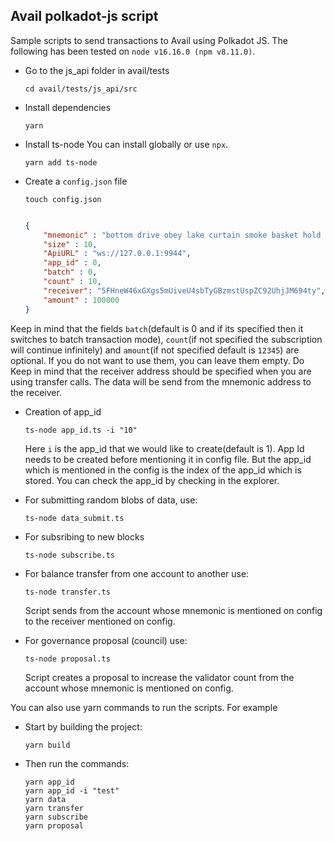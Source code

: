 ## Avail polkadot-js script
Sample scripts to send transactions to Avail using Polkadot JS. The following has been tested on `node v16.16.0 (npm v8.11.0)`. 

- Go to the js_api folder in avail/tests

    ```
    cd avail/tests/js_api/src
    ```

- Install dependencies 

    ```
    yarn
    ```

- Install ts-node
    You can install globally or use `npx`. 
    ```
    yarn add ts-node
    ```
- Create a `config.json` file
    ```
    touch config.json
    ```

    ```json

    {
        "mnemonic" : "bottom drive obey lake curtain smoke basket hold race lonely fit walk//Alice",
        "size" : 10,
        "ApiURL" : "ws://127.0.0.1:9944",
        "app_id" : 0,
        "batch" : 0, 
        "count" : 10,
        "receiver": "5FHneW46xGXgs5mUiveU4sbTyGBzmstUspZC92UhjJM694ty",
        "amount" : 100000
    }
    ```
Keep in mind that the fields `batch`(default is 0 and if its specified then it switches to batch transaction mode), `count`(if not specified the subscription will continue infinitely) and `amount`(if not specified default is `12345`) are optional. If you do not want to use them, you can leave them empty.
Do Keep in mind that the receiver address should be specified when you are using transfer calls. The data will be send from the mnemonic address to the receiver. 

- Creation of app_id
    ```
    ts-node app_id.ts -i "10"
    ```
    Here `i` is the app_id that we would like to create(default is 1). App Id needs to be created before mentioning it in config file. But the app_id which is mentioned in the config is the index of the app_id which is stored. You can check the app_id by checking in the explorer.
    
- For submitting random blobs of data, use:
    ``` 
    ts-node data_submit.ts
    ```

- For subsribing to new blocks
    ```
    ts-node subscribe.ts 
    ```

- For balance transfer from one account to another use: 

    ```
    ts-node transfer.ts
    ```
    Script sends from the account whose mnemonic is mentioned on config to the receiver mentioned on config.

- For governance proposal (council) use: 

    ```
    ts-node proposal.ts
    ```
    Script creates a proposal to increase the validator count from the account whose mnemonic is mentioned on config. 


You can also use yarn commands to run the scripts. For example 
- Start by building the project:
    ```
    yarn build
    ```

- Then run the commands:
    ```
    yarn app_id
    yarn app_id -i "test"
    yarn data
    yarn transfer
    yarn subscribe
    yarn proposal
    ```